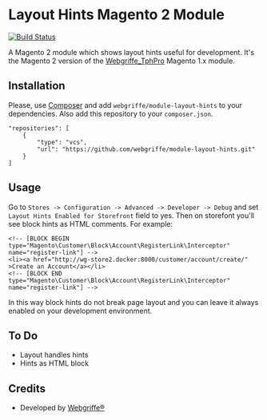 Layout Hints Magento 2 Module
=============================

[![Build Status](https://travis-ci.org/webgriffe/module-layout-hints.svg?branch=master)](https://travis-ci.org/webgriffe/module-layout-hints)

A Magento 2 module which shows layout hints useful for development.
It's the Magento 2 version of the [Webgriffe_TphPro](https://github.com/aleron75/Webgriffe_TphPro) Magento 1.x module.

Installation
------------

Please, use [Composer](https://getcomposer.org) and add `webgriffe/module-layout-hints` to your dependencies. Also add this repository to your `composer.json`.

	"repositories": [
        {
            "type": "vcs",
            "url": "https://github.com/webgriffe/module-layout-hints.git"
        }
    ]
    
Usage
-----

Go to `Stores -> Configuration -> Advanced -> Developer -> Debug` and set `Layout Hints Enabled for Storefront` field to yes.
Then on storefont you'll see block hints as HTML comments. For example:

    <!-- [BLOCK BEGIN type="Magento\Customer\Block\Account\RegisterLink\Interceptor" name="register-link"] -->
    <li><a href="http://wg-store2.docker:8000/customer/account/create/" >Create an Account</a></li>
    <!-- [BLOCK END type="Magento\Customer\Block\Account\RegisterLink\Interceptor" name="register-link"] -->
    
In this way block hints do not break page layout and you can leave it always enabled on your development environment.

To Do
-----

* Layout handles hints
* Hints as HTML block

Credits
-------

* Developed by [Webgriffe®](http://webgriffe.com)





